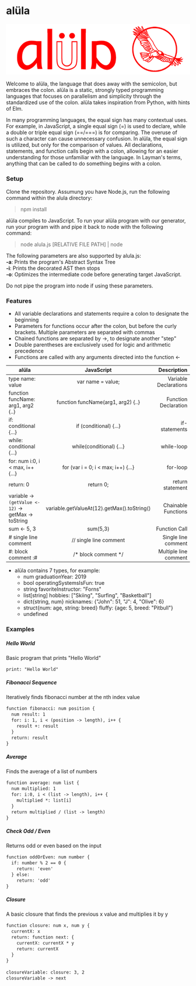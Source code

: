 # alüla

![alüla logo](/docs/alula.png)

Welcome to alüla, the language that does away with the semicolon, but embraces the colon. alüla is a static, strongly typed programming languages that focuses on parallelism and simplicity through the standardized use of the colon. alüla takes inspiration from Python, with hints of Elm.

In many programming languages, the equal sign has many contextual uses. For example, in JavaScript, a single equal sign (=) is used to declare, while a double or triple equal sign (==/===) is for comparing. The overuse of such a character can cause unnecessary confusion. In alüla, the equal sign is utilized, but only for the comparison of values. All declarations, statements, and function calls begin with a colon, allowing for an easier understanding for those unfamiliar with the language. In Layman's terms, anything that can be called to do something begins with a colon.

### Setup
Clone the repository. Assumung you have Node.js, run the following command within the alula directory:
> npm install

alüla compiles to JavaScript. To run your alüla program with our generator, run your program with and pipe it back to node with the following command:
> node alula.js [RELATIVE FILE PATH] | node

The following parameters are also supported by alula.js:   
**-a**: Prints the program's Abstract Syntax Tree   
**-i**: Prints the decorated AST then stops   
**-o**: Optimizes the intermediate code before generating target JavaScript.   

Do not pipe the program into node if using these parameters.


### Features
* All variable declarations and statements require a colon to designate the beginning
* Parameters for functions occur after the colon, but before the curly brackets. Multiple parameters are separated with commas
* Chained functions are separated by ->, to designate another "step"
* Double parentheses are exclusively used for logic and arithmetic precedence
* Functions are called with any arguments directed into the function <-

| alüla                     | JavaScript         | Description   |
| ------------------------- |:----------------:| ---------:|
| type name: value   | var name = value; | Variable Declarations|
| function funcName: arg1, arg2 {..} | function funcName(arg1, arg2) {..} | Function Declaration |
| if: conditional {...} | if (conditional) {...}           | if-statements |
| while: conditional {...}| while(conditional) {...} | while-loop |
| for: num i:0, i < max, i++ {...} | for (var i = 0; i < max; i++) {...} | for-loop |
| return: 0 | return 0; | return statement |
| variable -> ``(getValue <- 12)`` -> getMax -> toString | variable.getValueAt(12).getMax().toString() | Chainable Functions
| sum <- 5, 3 | sum(5,3) | Function Call
| # single line comment | // single line comment | Single line comment |
| #: block comment :# | /\* block comment */ | Multiple line comment |


* alüla contains 7 types, for example:
  * num graduationYear: 2019
  * bool operatingSystemsIsFun: true
  * string favoriteInstructor: "Forns"
  * list[string] hobbies: ["Skiing", "Surfing", "Basketball"]
  * dict{string, num} nicknames: {"John": 51, "J": 4, "Olive": 6}
  * struct{num: age, string: breed} fluffy: {age: 5, breed: "Pitbull"}
  * undefined

### Examples
##### Hello World
Basic program that prints "Hello World"
```
print: "Hello World"
```

##### Fibonacci Sequence
Iteratively finds fibonacci number at the nth index value
```
function fibonacci: num position {
  num result: 1
  for: i: 1, i < (position -> length), i++ {
    result +: result
  }
  return: result
}
```

##### Average
Finds the average of a list of numbers
```
function average: num list {
  num multiplied: 1
  for: i:0, i < (list -> length), i++ {
    multiplied *: list[i]
  }
  return multiplied / (list -> length)
}
```

##### Check Odd / Even
Returns odd or even based on the input
```
function oddOrEven: num number {
  if: number % 2 == 0 {
    return: 'even'
  } else:
    return: 'odd'
}
```

##### Closure
A basic closure that finds the previous x value and multiplies it by y
```
function closure: num x, num y {
  currentX: x
  return: function next: {
    currentX: currentX * y
    return: currentX
  }
}

closureVariable: closure: 3, 2    
closureVariable -> next
```
